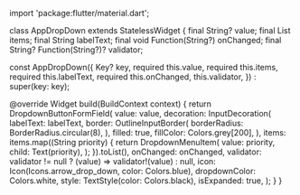 import 'package:flutter/material.dart';

class AppDropDown extends StatelessWidget {
  final String? value;
  final List<String> items;
  final String labelText;
  final void Function(String?) onChanged;
  final String? Function(String?)? validator;

  const AppDropDown({
    Key? key,
    required this.value,
    required this.items,
    required this.labelText,
    required this.onChanged,
    this.validator,
  }) : super(key: key);

  @override
  Widget build(BuildContext context) {
    return DropdownButtonFormField<String>(
      value: value,
      decoration: InputDecoration(
        labelText: labelText,
        border: OutlineInputBorder(
          borderRadius: BorderRadius.circular(8),
        ),
        filled: true,
        fillColor: Colors.grey[200],
      ),
      items: items.map((String priority) {
        return DropdownMenuItem<String>(
          value: priority,
          child: Text(priority),
        );
      }).toList(),
      onChanged: onChanged,
      validator: validator != null ? (value) => validator!(value) : null,
      icon: Icon(Icons.arrow_drop_down, color: Colors.blue),
      dropdownColor: Colors.white,
      style: TextStyle(color: Colors.black),
      isExpanded: true,
    );
  }
}

